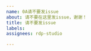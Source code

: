 ```yaml
---
name: 0A请不要发issue
about: 请不要在这里发issue，谢谢！
title: 请不要发issue
labels:
assignees: rdp-studio

---
```


[^_^]: # (启动台提醒您：请不要在这里发issue，谢谢！)
